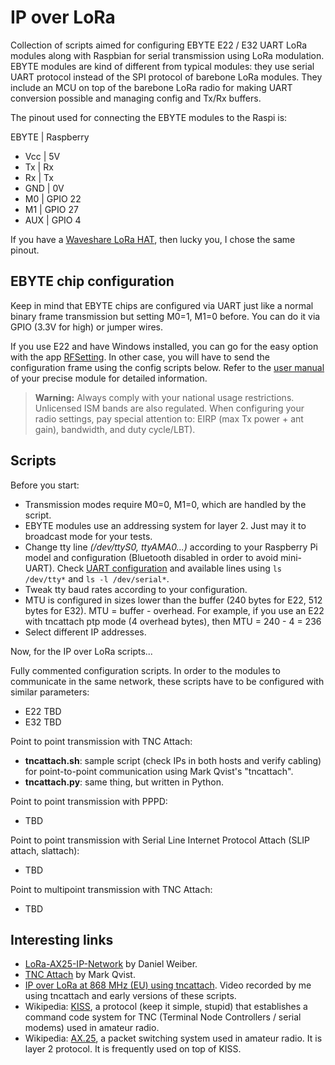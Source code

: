 # IP over LoRa

Collection of scripts aimed for configuring EBYTE E22 / E32 UART LoRa modules along with Raspbian for serial transmission using LoRa modulation. EBYTE modules are kind of different from typical modules: they use serial UART protocol instead of the SPI protocol of barebone LoRa modules. They include an MCU on top of the barebone LoRa radio for making UART conversion possible and managing config and Tx/Rx buffers. 

The pinout used for connecting the EBYTE modules to the Raspi is:

EBYTE | Raspberry
- Vcc |  5V
- Tx | Rx
- Rx | Tx
- GND | 0V
- M0 | GPIO 22
- M1 | GPIO 27
- AUX | GPIO 4
    
If you have a [Waveshare LoRa HAT](https://www.waveshare.com/wiki/SX1262_868M_LoRa_HAT), then lucky you, I chose the same pinout.

## EBYTE chip configuration

Keep in mind that EBYTE chips are configured via UART just like a normal binary frame transmission but setting M0=1, M1=0 before. You can do it via GPIO (3.3V for high) or jumper wires.

If you use E22 and have Windows installed, you can go for the easy option with the app [RFSetting](http://www.ebyte.com/en/pdf-down.aspx?id=1516). In other case, you will have to send the configuration frame using the config scripts below. Refer to the [user manual](http://www.ebyte.com/en/data-download.aspx) of your precise module for detailed information.

>**Warning:** Always comply with your national usage restrictions. Unlicensed ISM bands are also regulated. When configuring your radio settings, pay special attention to: EIRP (max Tx power + ant gain), bandwidth, and duty cycle/LBT).

## Scripts
Before you start:
- Transmission modes require M0=0, M1=0, which are handled by the script.
- EBYTE modules use an addressing system for layer 2. Just may it to broadcast mode for your tests.
- Change tty line _(/dev/ttyS0, ttyAMA0...)_ according to your Raspberry Pi model and configuration (Bluetooth disabled in order to avoid mini-UART). Check [UART configuration](https://www.raspberrypi.org/documentation/configuration/uart.md) and available lines using `ls /dev/tty*` and `ls -l /dev/serial*`.
- Tweak tty baud rates according to your configuration.
- MTU is configured in sizes lower than the buffer (240 bytes for E22, 512 bytes for E32). MTU = buffer - overhead. For example, if you use an E22 with tncattach ptp mode (4 overhead bytes), then MTU = 240 - 4 = 236
- Select different IP addresses.

Now, for the IP over LoRa scripts...

Fully commented configuration scripts. In order to the modules to communicate in the same network, these scripts have to be configured with similar parameters:
- E22 TBD
- E32 TBD

Point to point transmission with TNC Attach:
- **tncattach.sh**: sample script (check IPs in both hosts and verify cabling) for point-to-point communication using Mark Qvist's "tncattach".
- **tncattach.py**: same thing, but written in Python.

Point to point transmission with PPPD:
- TBD

Point to point transmission with Serial Line Internet Protocol Attach (SLIP attach, slattach):
- TBD

Point to multipoint transmission with TNC Attach:
- TBD

## Interesting links
- [LoRa-AX25-IP-Network](https://github.com/dmahony/LoRa-AX25-IP-Network) by Daniel Weiber.
- [TNC Attach](https://github.com/markqvist/tncattach) by Mark Qvist.
- [IP over LoRa at 868 MHz (EU) using tncattach](https://asciinema.org/a/350743). Video recorded by me using tncattach and early versions of these scripts.
- Wikipedia: [KISS](https://en.wikipedia.org/wiki/KISS_(TNC)), a protocol (keep it simple, stupid) that establishes a command code system for TNC (Terminal Node Controllers / serial modems) used in amateur radio.
- Wikipedia: [AX.25](https://en.wikipedia.org/wiki/AX.25), a packet switching system used in amateur radio. It is layer 2 protocol. It is frequently used on top of KISS.
